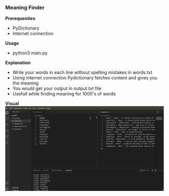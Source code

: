 ### Meaning Finder

**Prerequesties**
- PyDictionary
- Internet connection

**Usage**
- python3 main.py

**Explanation**
- Write your words in each line without spelling mistakes in words.txt
- Using internet connection Pydictionary fetches content and gives you the meaning
- You would get your output in output.txt file
- Usefull while finding meaning for 1000's of words

**Visual**
![Visual Sample](./sample.png)